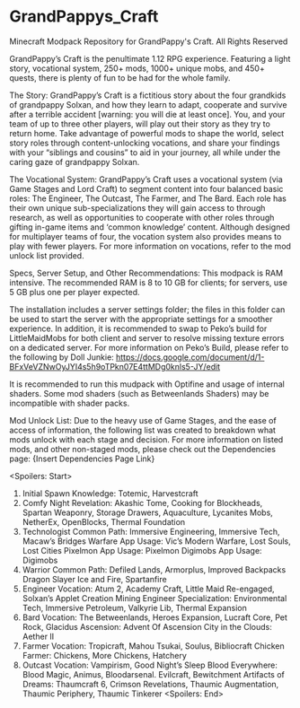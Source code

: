 # GrandPappys_Craft
Minecraft Modpack Repository for GrandPappy's Craft. All Rights Reserved

GrandPappy’s Craft is the penultimate 1.12 RPG experience. Featuring a light story, vocational system, 250+ mods, 1000+ unique mobs, and 450+ quests, there is plenty of fun to be had for the whole family.

The Story:
GrandPappy’s Craft is a fictitious story about the four grandkids of grandpappy Solxan, and how they learn to adapt, cooperate and survive after a terrible accident [warning: you will die at least once]. You, and your team of up to three other players, will play out their story as they try to return home. Take advantage of powerful mods to shape the world, select story roles through content-unlocking vocations, and share your findings with your “siblings and cousins” to aid in your journey, all while under the caring gaze of grandpappy Solxan. 

The Vocational System:
GrandPappy’s Craft uses a vocational system (via Game Stages and Lord Craft) to segment content into four balanced basic roles: The Engineer, The Outcast, The Farmer, and The Bard. Each role has their own unique sub-specializations they will gain access to through research, as well as opportunities to cooperate with other roles through gifting in-game items and ‘common knowledge’ content. Although designed for multiplayer teams of four, the vocation system also provides means to play with fewer players. For more information on vocations, refer to the mod unlock list provided.

Specs, Server Setup, and Other Recommendations:
This modpack is RAM intensive. The recommended RAM is 8 to 10 GB for clients; for servers, use 5 GB plus one per player expected.

The installation includes a server settings folder; the files in this folder can be used to start the server with the appropriate settings for a smoother experience.  In addition, it is recommended to swap to Peko’s build for LittleMaidMobs for both client and server to resolve missing texture errors on a dedicated server. For more information on Peko’s Build, please refer to the following by Doll Junkie: 
https://docs.google.com/document/d/1-BFxVeVZNwOyJYI4s5h9oTPkn07E4ttMDg0knls5-JY/edit 

It is recommended to run this mudpack with Optifine and usage of internal shaders. Some mod shaders (such as Betweenlands Shaders) may be incompatible with shader packs. 

Mod Unlock List:
Due to the heavy use of Game Stages, and the ease of access of information, the following list was created to breakdown what mods unlock with each stage and decision. For more information on listed mods, and other non-staged mods, please check out the Dependencies page: {Insert Dependencies Page Link} 

<Spoilers: Start>
1. Initial Spawn Knowledge: Totemic, Harvestcraft
2. Comfy Night Revelation: Akashic Tome, Cooking for Blockheads, Spartan Weaponry, Storage Drawers, Aquaculture, Lycanites Mobs, NetherEx, OpenBlocks, Thermal Foundation
3. Technologist Common Path: Immersive Engineering, Immersive Tech, Macaw’s Bridges
Warfare App Usage: Vic’s Modern Warfare, Lost Souls, Lost Cities
Pixelmon App Usage: Pixelmon
Digimobs App Usage: Digimobs
4. Warrior Common Path: Defiled Lands, Armorplus, Improved Backpacks
Dragon Slayer Ice and Fire, Spartanfire
5. Engineer Vocation: Atum 2, Academy Craft, Little Maid Re-engaged, Solxan’s Applet Creation
Mining Engineer Specialization: Environmental Tech, Immersive Petroleum, Valkyrie Lib, Thermal Expansion
6. Bard Vocation: The Betweenlands, Heroes Expansion, Lucraft Core, Pet Rock, Glacidus
Ascension:  Advent Of Ascension
City in the Clouds: Aether II
7. Farmer Vocation: Tropicraft, Mahou Tsukai, Soulus, Bibliocraft
Chicken Farmer: Chickens, More Chickens, Hatchery
8. Outcast Vocation: Vampirism, Good Night’s Sleep
Blood Everywhere: Blood Magic, Animus, Bloodarsenal. Evilcraft, Bewitchment
Artifacts of Dreams: Thaumcraft 6, Crimson Revelations, Thaumic Augmentation, Thaumic Periphery, Thaumic Tinkerer
    <Spoilers: End>
